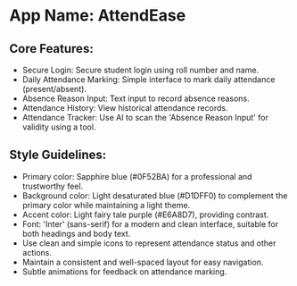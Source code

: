 # **App Name**: AttendEase

## Core Features:

- Secure Login: Secure student login using roll number and name.
- Daily Attendance Marking: Simple interface to mark daily attendance (present/absent).
- Absence Reason Input: Text input to record absence reasons.
- Attendance History: View historical attendance records.
- Attendance Tracker: Use AI to scan the 'Absence Reason Input' for validity using a tool.

## Style Guidelines:

- Primary color: Sapphire blue (#0F52BA) for a professional and trustworthy feel.
- Background color: Light desaturated blue (#D1DFF0) to complement the primary color while maintaining a light theme.
- Accent color: Light fairy tale purple (#E6A8D7), providing contrast.
- Font: 'Inter' (sans-serif) for a modern and clean interface, suitable for both headings and body text.
- Use clean and simple icons to represent attendance status and other actions.
- Maintain a consistent and well-spaced layout for easy navigation.
- Subtle animations for feedback on attendance marking.